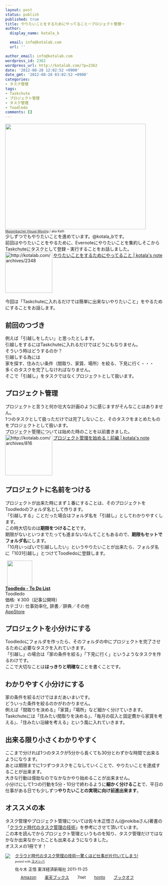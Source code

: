 ```yaml
---
layout: post
status: publish
published: true
title: やりたいことをするためにやってることープロジェクト管理ー
author:
  display_name: kotala_b

  email: info@kotalab.com
  url: ''

author_email: info@kotalab.com
wordpress_id: 2362
wordpress_url: http://kotalab.com/?p=2362
date: '2012-08-28 12:02:52 +0900'
date_gmt: '2012-08-28 03:02:52 +0900'
categories:
- タスク管理
tags:
- Taskchute
- プロジェクト管理
- タスク管理
- Toodledo
comments: []
---
```

<p><a href="http://kotalab.com/wp-content/uploads/yaritai_120828.jpg"><img src="http://kotalab.com/wp-content/uploads/yaritai_120828.jpg" alt="" title="yaritai_120828" width="448" height="336" class="alignnone size-full wp-image-2374" /></a><br />
<span style="font-size:10px;"><a href="http://www.igosso.net/flk/3035341007.html" target="_blank">Maisenbacher House Moving</a> / aka Kath</span><br />
少しずつでもやりたいことを進めています。@kotala_bです。<br />
前回はやりたいことをやるために、Evernoteにやりたいことを集約しそこからTaskchuteにタスクとして登録・実行することをお話しました。<br />
<a href="http://kotalab.com/task-management" target="_blank"><img src="http://capture.heartrails.com/150x130?http://kotalab.com/archives/2348" alt="http://kotalab.com/archives/2348" width="150" height="130" align="left" /></a><a href="http://kotalab.com/task-management" target="_blank">やりたいことをするためにやってること | kotala's note</a><br style="clear:both;" /><br />
今回は「Taskchuteに入れるだけでは簡単に出来ないやりたいこと」をやるためにすることをお話します。<br />
<!--more--></p>
<h2>前回のつづき</h2>
<p>例えば「引越しをしたい」と思ったとします。<br />
引越しをするにはTaskchuteに入れるだけではどうにもなりません。<br />
そういう時はどうするのか？<br />
引越しする為には<br />
家を探す、住みたい条件（間取り、家賃、場所）を絞る、下見に行く・・・<br />
多くのタスクを完了しなければなりません。<br />
そこで「引越し」をタスクではなくプロジェクトとして扱います。</p>
<h2>プロジェクト管理</h2>
<p>プロジェクトと言うと何か壮大な計画のように感じますがそんなことはありません。<br />
1つのタスクとして扱っただけでは完了しないこと、そのタスクをまとめたものをプロジェクトとして扱います。<br />
プロジェクト管理については始めた時のことを以前書きました。<br />
<a href="http://kotalab.com/start-project1" target="_blank"><img src="http://capture.heartrails.com/150x130?http://kotalab.com/archives/816" alt="http://kotalab.com/archives/816" width="150" height="130" align="left" /></a><a href="http://kotalab.com/start-project1" target="_blank">プロジェクト管理を始める！前編 | kotala's note</a><br style="clear:both;" /></p>
<h2>プロジェクトに名前をつける</h2>
<p>プロジェクトが出来た時にまず１番にすることは、そのプロジェクトをToodledoのフォルダ名として作ります。<br />
「引越しする」ことだった場合はフォルダ名を「引越し」としてわかりやすくします。<br />
この時大切なのは<strong>期限をつけること</strong>です。<br />
期限がないといつまでたっても進まないなんてこともあるので、<strong>期限もセットでフォルダ名</strong>にします。<br />
「10月いっぱいで引越ししたい」というやりたいことが出来たら、フォルダ名に「1031引越し」とつけてToodledoに登録します。</p>
<div class="applink">
<div class="applinkimg"><a href="https://itunes.apple.com/jp/app/toodledo-to-do-list/id292755387?mt=8&uo=4&at=10l4yU" rel="nofollow" target="_blank"><img hspace="6" src="http://a598.phobos.apple.com/us/r30/Purple4/v4/11/bb/f4/11bbf46b-5fed-9b36-dd6a-5a27acc9f79f/mzl.ozhmjjdz.png" width="80" /></a></div>
<div class="applinktext">
<div class="applinktitle"><strong><a href="https://itunes.apple.com/jp/app/toodledo-to-do-list/id292755387?mt=8&uo=4&at=10l4yU" rel="nofollow" target="_blank">Toodledo - To Do List</a></strong></div>
<div class="applinkinfo">Toodledo</div>
<div class="applinkinfo">価格: ￥300（記事公開時）</div>
<div class="applinkinfo">カテゴリ: 仕事効率化, 辞書／辞典／その他</div>
</div>
<div class="clear"></div>
<div class="appstorelink"><a href="https://itunes.apple.com/jp/app/toodledo-to-do-list/id292755387?mt=8&uo=4&at=10l4yU" rel="nofollow" target="_blank">AppStore</a></div>
</div>
<h2>プロジェクトを小分けにする</h2>
<p>Toodledoにフォルダを作ったら、そのフォルダの中にプロジェクトを完了させるために必要なタスクを入れていきます。<br />
「引越し」の場合は「家の条件を絞る」「下見に行く」というようなタスクを作るわけです。<br />
ここで大切なことは<strong>はっきりと明確な</strong>ことを書くことです。</p>
<h2>わかりやすく小分けにする</h2>
<p>家の条件を絞るだけではまだあいまいです。<br />
どういった条件を絞るのかがわかりません。<br />
例えば「間取りを決める」「家賃」「場所」など細かく分けていきます。<br />
Taskchuteには「住みたい間取りを決める」、「毎月の収入と固定費から家賃を考える」、「住みたい沿線を考える」という風に入れていきます。</p>
<h2>出来る限り小さくわかりやすく</h2>
<p>ここまで分ければ1つのタスクが5分から長くても30分とわずかな時間で出来るようになります。<br />
あとは期限までに1つずつタスクをこなしていくことで、やりたいことを達成することが出来ます。<br />
大きな行動は億劫なのでなかなかやり始めることが出来ません。<br />
小分けにして1つの行動を5分・10分で終わるように<strong>細かく分けること</strong>で、平日の仕事がある日でも少しずつ<strong>やりたいことの実現に向け前進出来ます</strong>。</p>
<h2>オススメの本</h2>
<p>タスク管理やプロジェクト管理については佐々木正悟さん(@nokibaさん)著書の「<a href="http://www.amazon.co.jp/exec/obidos/asin/4492580948/same-22/" rel="nofollow" name="booklink" target="_blank">クラウド時代のタスク管理の技術</a>」を参考にさせて頂いています。<br />
この本を読んでからプロジェクト管理というものを知り、タスク管理だけではなかなか出来なかったことも出来るようになりました。<br />
オススメの1冊です！</p>
<div class="booklink-box" style="text-align:left;padding-bottom:20px;font-size:small;/zoom: 1;overflow: hidden;">
<div class="booklink-image" style="float:left;margin:0 15px 10px 0;"><a href="http://www.amazon.co.jp/exec/obidos/asin/4492580948/same-22/" name="booklink" rel="nofollow" target="_blank"><img src="http://ecx.images-amazon.com/images/I/41Uk63c9VWL._SL160_.jpg" style="border: none;" /></a></div>
<div class="booklink-info" style="line-height:120%;/zoom: 1;overflow: hidden;">
<div class="booklink-name" style="margin-bottom:10px;line-height:120%"><a href="http://www.amazon.co.jp/exec/obidos/asin/4492580948/same-22/" rel="nofollow" name="booklink" target="_blank">クラウド時代のタスク管理の技術―驚くほど仕事が片付いてしまう!</a>
<div class="booklink-powered-date" style="font-size:8pt;margin-top:5px;font-family:verdana;line-height:120%">posted with <a href="http://yomereba.com" target="_blank">ヨメレバ</a></div>
</div>
<div class="booklink-detail" style="margin-bottom:5px;">佐々木 正悟 東洋経済新報社 2011-11-25    </div>
<div class="booklink-link2" style="margin-top:10px;">
<div class="shoplinkamazon" style="display:inline;margin-right:5px;background: url('http://img.yomereba.com/tam_y.gif') 0 0 no-repeat;padding: 2px 0 2px 18px;white-space: nowrap;"><a href="http://www.amazon.co.jp/exec/obidos/asin/4492580948/same-22/" rel="nofollow" target="_blank" title="アマゾン" >Amazon</a></div>
<div class="shoplinkrakuten" style="display:inline;margin-right:5px;background: url('http://img.yomereba.com/tam_y.gif') 0 -50px no-repeat;padding: 2px 0 2px 18px;white-space: nowrap;"><a href="http://hb.afl.rakuten.co.jp/hgc/0fa7afc8.bbfc196a.0fa7afc9.d56c38f1/?pc=http%3A%2F%2Fbooks.rakuten.co.jp%2Frb%2F11380563%2F%3Fscid%3Daf_ich_link_urltxt%26m%3Dhttp%3A%2F%2Fm.rakuten.co.jp%2Fev%2Fbook%2F" rel="nofollow" target="_blank" title="楽天ブックス" >楽天ブックス</a></div>
<div class="shoplinkseven" style="display:inline;margin-right:5px;background: url('http://img.yomereba.com/tam_y.gif') 0 -100px no-repeat;padding: 2px 0 2px 18px;white-space: nowrap;"><span class="removed_link" title="http://click.linksynergy.com/fs-bin/click?id=d2yYUp776R4&amp;subid=&amp;offerid=197738.1&amp;type=10&amp;tmpid=1787&amp;RD_PARM1=http%253A%252F%252Fwww.7netshopping.jp%252Fbooks%252Fsearch_result%252F%253Fctgy%253Dbooks%2526code%253D4492580948">7net</span></div>
<div class="shoplinkbk1" style="display:inline;margin-right:5px;background: url('http://img.yomereba.com/tam_y.gif') 0 -150px no-repeat;padding: 2px 0 2px 18px;white-space: nowrap;"><a href="http://ck.jp.ap.valuecommerce.com/servlet/referral?sid=2967684&pid=881104827&vc_url=http%3A%2F%2Fhonto.jp%2Fnetstore%2Fsearch_021_104492580948.html%3Fsrchf%3D1%26srchGnrNm%3D1" target="_blank" title="bk1" >honto</a></div>
<div class="shoplinkbookoff" style="display:inline;margin-right:5px;background: url('http://img.yomereba.com/tam_y.gif') 0 -200px no-repeat;padding: 2px 0 2px 18px;white-space: nowrap;"><a href="http://click.linksynergy.com/fs-bin/click?id=d2yYUp776R4&subid=&offerid=169505.1&type=10&tmpid=3677&RD_PARM1=http%253A%252F%252Fwww.bookoffonline.co.jp%252Fdisplay%252FL001%252Cbg%253D12%252Cq%253D9784492580943" rel="nofollow" target="_blank" title="ブックオフオンライン" >ブックオフ</a></div>
</div>
</div>
<div class="booklink-footer" style="clear: left"></div>
</div>
